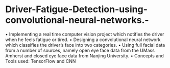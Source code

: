 # Driver-Fatigue-Detection-using-convolutional-neural-networks.-
•	Implementing a real time computer vision project which notifies the driver when he feels fatigue or tired. 
•	Designing a convolutional neural network which classifies the driver’s face into two categories. 
•	Using full facial data from a number of sources, namely open eye face data from the UMass Amherst and closed eye face data from Nanjing University. 
•	Concepts and Tools used: TensorFlow and CNN 
